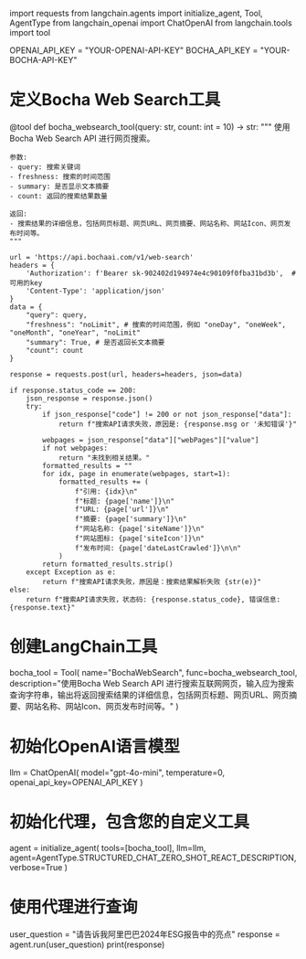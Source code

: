 import requests
from langchain.agents import initialize_agent, Tool, AgentType
from langchain_openai import ChatOpenAI
from langchain.tools import tool

OPENAI_API_KEY = "YOUR-OPENAI-API-KEY"
BOCHA_API_KEY = "YOUR-BOCHA-API-KEY"

# 定义Bocha Web Search工具
@tool
def bocha_websearch_tool(query: str, count: int = 10) -> str:
    """
    使用Bocha Web Search API 进行网页搜索。

    参数:
    - query: 搜索关键词
    - freshness: 搜索的时间范围
    - summary: 是否显示文本摘要
    - count: 返回的搜索结果数量

    返回:
    - 搜索结果的详细信息，包括网页标题、网页URL、网页摘要、网站名称、网站Icon、网页发布时间等。
    """
    
    url = 'https://api.bochaai.com/v1/web-search'
    headers = {
        'Authorization': f'Bearer sk-902402d194974e4c90109f0fba31bd3b',  # 可用的key
        'Content-Type': 'application/json'
    }
    data = {
        "query": query,
        "freshness": "noLimit", # 搜索的时间范围，例如 "oneDay", "oneWeek", "oneMonth", "oneYear", "noLimit"
        "summary": True, # 是否返回长文本摘要
        "count": count
    }

    response = requests.post(url, headers=headers, json=data)

    if response.status_code == 200:
        json_response = response.json()
        try:
            if json_response["code"] != 200 or not json_response["data"]:
                return f"搜索API请求失败，原因是: {response.msg or '未知错误'}"
            
            webpages = json_response["data"]["webPages"]["value"]
            if not webpages:
                return "未找到相关结果。"
            formatted_results = ""
            for idx, page in enumerate(webpages, start=1):
                formatted_results += (
                    f"引用: {idx}\n"
                    f"标题: {page['name']}\n"
                    f"URL: {page['url']}\n"
                    f"摘要: {page['summary']}\n"
                    f"网站名称: {page['siteName']}\n"
                    f"网站图标: {page['siteIcon']}\n"
                    f"发布时间: {page['dateLastCrawled']}\n\n"
                )
            return formatted_results.strip()
        except Exception as e:
            return f"搜索API请求失败，原因是：搜索结果解析失败 {str(e)}"
    else:
        return f"搜索API请求失败，状态码: {response.status_code}, 错误信息: {response.text}"

# 创建LangChain工具
bocha_tool = Tool(
    name="BochaWebSearch",
    func=bocha_websearch_tool,
    description="使用Bocha Web Search API 进行搜索互联网网页，输入应为搜索查询字符串，输出将返回搜索结果的详细信息，包括网页标题、网页URL、网页摘要、网站名称、网站Icon、网页发布时间等。"
)

# 初始化OpenAI语言模型
llm = ChatOpenAI(
    model="gpt-4o-mini",
    temperature=0,
    openai_api_key=OPENAI_API_KEY
)

# 初始化代理，包含您的自定义工具
agent = initialize_agent(
    tools=[bocha_tool],
    llm=llm,
    agent=AgentType.STRUCTURED_CHAT_ZERO_SHOT_REACT_DESCRIPTION,
    verbose=True
)

# 使用代理进行查询
user_question = "请告诉我阿里巴巴2024年ESG报告中的亮点"
response = agent.run(user_question)
print(response)